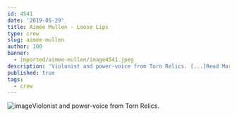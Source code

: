 ```yaml
---
id: 4541
date: '2019-05-29'
title: Aimée Mullen - Loose Lips
type: crew
slug: aimee-mullen
author: 100
banner:
  - imported/aimee-mullen/image4541.jpeg
description: 'Violonist and power-voice from Torn Relics. [...]Read More...'
published: true
tags:
  - crew
---
```

![image](../imported/aimee-mullen/image4541.jpeg)Violonist and power-voice from Torn Relics.